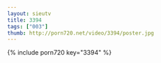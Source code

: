 ```yaml
--- 
layout: sieutv
title: 3394
tags: ["003"]
thumb: http://porn720.net/video/3394/poster.jpg
---
```

{% include porn720 key="3394" %} 
